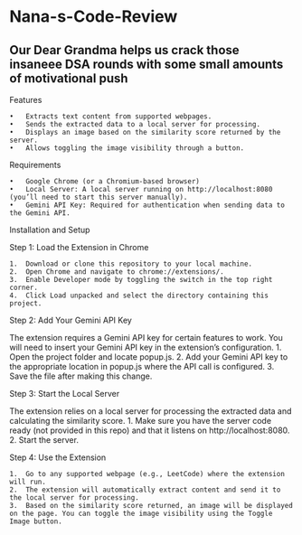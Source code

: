 # Nana-s-Code-Review

Our Dear Grandma helps us crack those insaneee DSA rounds with some small amounts of motivational push
-------------------------------------------------------------------------------------------------------

Features

	•	Extracts text content from supported webpages.
	•	Sends the extracted data to a local server for processing.
	•	Displays an image based on the similarity score returned by the server.
	•	Allows toggling the image visibility through a button.

Requirements

	•	Google Chrome (or a Chromium-based browser)
	•	Local Server: A local server running on http://localhost:8080 (you’ll need to start this server manually).
	•	Gemini API Key: Required for authentication when sending data to the Gemini API.

Installation and Setup

Step 1: Load the Extension in Chrome

	1.	Download or clone this repository to your local machine.
	2.	Open Chrome and navigate to chrome://extensions/.
	3.	Enable Developer mode by toggling the switch in the top right corner.
	4.	Click Load unpacked and select the directory containing this project.

Step 2: Add Your Gemini API Key

The extension requires a Gemini API key for certain features to work. You will need to insert your Gemini API key in the extension’s configuration.
	1.	Open the project folder and locate popup.js.
	2.	Add your Gemini API key to the appropriate location in popup.js where the API call is configured.
	3.	Save the file after making this change.

Step 3: Start the Local Server

The extension relies on a local server for processing the extracted data and calculating the similarity score.
	1.	Make sure you have the server code ready (not provided in this repo) and that it listens on http://localhost:8080.
	2.	Start the server.

 Step 4: Use the Extension

	1.	Go to any supported webpage (e.g., LeetCode) where the extension will run.
	2.	The extension will automatically extract content and send it to the local server for processing.
	3.	Based on the similarity score returned, an image will be displayed on the page. You can toggle the image visibility using the Toggle Image button.
